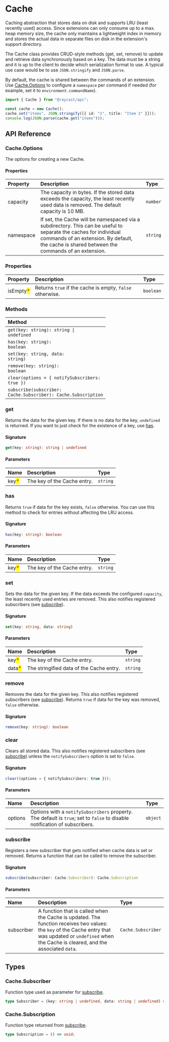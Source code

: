 # Cache

Caching abstraction that stores data on disk and supports LRU (least recently used) access. Since extensions can only consume up to a max. heap memory size, the cache only maintains a lightweight index in memory and stores the actual data in separate files on disk in the extension's support directory.

The Cache class provides CRUD-style methods (get, set, remove) to update and retrieve data synchronously based on a key. The data must be a string and it is up to the client to decide which serialization format to use.
A typical use case would be to use `JSON.stringify` and `JSON.parse`.

By default, the cache is shared between the commands of an extension. Use [Cache.Options](#cache.options) to configure a `namespace` per command if needed (for example, set it to `environment.commandName`).

```typescript
import { Cache } from "@raycast/api";

const cache = new Cache();
cache.set("items", JSON.stringify([{ id: "1", title: "Item 1" }]));
console.log(JSON.parse(cache.get("items")));
```

## API Reference

### Cache.Options

The options for creating a new Cache.

#### Properties

| Property | Description | Type |
| :--- | :--- | :--- |
| capacity | The capacity in bytes. If the stored data exceeds the capacity, the least recently used data is removed. The default capacity is 10 MB. | <code>number</code> |
| namespace | If set, the Cache will be namespaced via a subdirectory. This can be useful to separate the caches for individual commands of an extension. By default, the cache is shared between the commands of an extension. | <code>string</code> |

### Properties

| Property                                  | Description                                              | Type                 |
| :---------------------------------------- | :------------------------------------------------------- | :------------------- |
| isEmpty<mark style="color:red;">\*</mark> | Returns `true` if the cache is empty, `false` otherwise. | <code>boolean</code> |

### Methods

| Method                                                                   |
| :----------------------------------------------------------------------- |
| <code>get(key: string): string \| undefined</code>                       |
| <code>has(key: string): boolean</code>                                   |
| <code>set(key: string, data: string)</code>                              |
| <code>remove(key: string): boolean</code>                                |
| <code>clear(options = { notifySubscribers: true })</code>                |
| <code>subscribe(subscriber: Cache.Subscriber): Cache.Subscription</code> |

### get

Returns the data for the given key. If there is no data for the key, `undefined` is returned.
If you want to just check for the existence of a key, use [has](#has).

#### Signature

```typescript
get(key: string): string | undefined
```

#### Parameters

| Name                                  | Description                 | Type                |
| :------------------------------------ | :-------------------------- | :------------------ |
| key<mark style="color:red;">\*</mark> | The key of the Cache entry. | <code>string</code> |

### has

Returns `true` if data for the key exists, `false` otherwise.
You can use this method to check for entries without affecting the LRU access.

#### Signature

```typescript
has(key: string): boolean
```

#### Parameters

| Name                                  | Description                 | Type                |
| :------------------------------------ | :-------------------------- | :------------------ |
| key<mark style="color:red;">\*</mark> | The key of the Cache entry. | <code>string</code> |

### set

Sets the data for the given key.
If the data exceeds the configured `capacity`, the least recently used entries are removed.
This also notifies registered subscribers (see [subscribe](#subscribe)).

#### Signature

```typescript
set(key: string, data: string)
```

#### Parameters

| Name                                   | Description                              | Type                |
| :------------------------------------- | :--------------------------------------- | :------------------ |
| key<mark style="color:red;">\*</mark>  | The key of the Cache entry.              | <code>string</code> |
| data<mark style="color:red;">\*</mark> | The stringified data of the Cache entry. | <code>string</code> |

### remove

Removes the data for the given key.
This also notifies registered subscribers (see [subscribe](#subscribe)).
Returns `true` if data for the key was removed, `false` otherwise.

#### Signature

```typescript
remove(key: string): boolean
```

### clear

Clears all stored data.
This also notifies registered subscribers (see [subscribe](#subscribe)) unless the `notifySubscribers` option is set to `false`.

#### Signature

```typescript
clear((options = { notifySubscribers: true }));
```

#### Parameters

| Name    | Description                                                                                                                | Type                |
| :------ | :------------------------------------------------------------------------------------------------------------------------- | :------------------ |
| options | Options with a `notifySubscribers` property. The default is `true`; set to `false` to disable notification of subscribers. | <code>object</code> |

### subscribe

Registers a new subscriber that gets notified when cache data is set or removed.
Returns a function that can be called to remove the subscriber.

#### Signature

```typescript
subscribe(subscriber: Cache.Subscriber): Cache.Subscription
```

#### Parameters

| Name       | Description                                                                                                                                                                                               | Type                          |
| :--------- | :-------------------------------------------------------------------------------------------------------------------------------------------------------------------------------------------------------- | :---------------------------- |
| subscriber | A function that is called when the Cache is updated. The function receives two values: the `key` of the Cache entry that was updated or `undefined` when the Cache is cleared, and the associated `data`. | <code>Cache.Subscriber</code> |

## Types

### Cache.Subscriber

Function type used as parameter for [subscribe](#subscribe).

```typescript
type Subscriber = (key: string | undefined, data: string | undefined) => void;
```

### Cache.Subscription

Function type returned from [subscribe](#subscribe).

```typescript
type Subscription = () => void;
```
